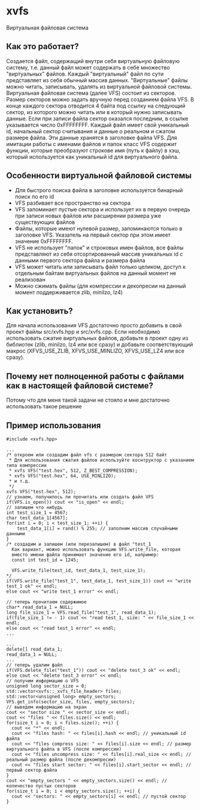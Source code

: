 # xvfs
Виртуальная файловая система

## Как это работает?
Создается файл, содержащий внутри себя виртуальную файловую систему, т.е. данный файл может содержать в себе множество "виртуальных" файлов. Каждый "виртуальный" файл по сути представляет из себя обычный массив данных. "Виртуальные" файлы можно читать, записывать, удалять из виртуальной файловой системы. Виртуальная файловая система (далее VFS) состоит из секторов. Размер секторов можно задать вручную перед созданием файла VFS. В конце каждого сектора отводится 4 байта под ссылку на следующий сектор, из которого можно читать или в который нужно записывать данные. Если при записи файла сектор оказался последним, в ссылке указывается число 0xFFFFFFFF. Каждый файл имеет свой уникальный id, начальный сектор считывания и данные о реальном и сжатом размере файла. Эти данные хранятся в заголовке файла VFS. Для имитации работы с именами файлов и папок класс VFS содержит функции, которые преобразуют строкове имя (путь к файлу) в хэш, который используется как уникальный id для виртуального файла.

## Особенности виртуальной файловой системы
+ Для быстрого поиска файла в заголовке используется бинарный поиск по его id
+ VFS разбивает все пространство на сектора
+ VFS запоминает пустые сектора и использует их в первую очередь при записи новых файлов или расширении размера уже существующих файлов
+ Файлы, которые имеют нулевой размер, запоминаются только в заголовке VFS. Указатель на первый сектор при этом имеет значение 0xFFFFFFFF.
+ VFS не использует "папок" и строковых имен файлов, все файлы представляют из себя отсортированный массив уникальных id с данными первого сектора файла и размера файла
+ VFS может читать или записывать файл только целиком, доступ к отдельным байтам виртуальных файлов на данный момент не реализован
+ Можно сжимать файлы (для компрессии и декопресии на данный момент поддерживается zlib, minilzo, lz4)

## Как установить?
Для начала использования VFS достаточно просто добавить в свой проект файлы src/xvfs.hpp и src/xvfs.cpp. Если необходимо использовать сжатие виртуальных файлов, добавьте в проект одну из библиотек (zlib, minilzo, lz4 или все сразу) и добавьте соответствующий макрос (XFVS_USE_ZLIB, XFVS_USE_MINLIZO, XFVS_USE_LZ4 или все сразу).

## Почему нет полноценной работы с файлами как в настоящей файловой системе?
Потому что для меня такой задачи не стояло и мне достаточно использовать такое решение

## Пример использования
```
#include <xvfs.hpp>

...
/* откроем или создадим файл vfs с размером сектора 512 байт
 * Для использования сжатия файлов используйте коснтруктор с указанием типа компрессии
 * xvfs VFS("test.hex", 512, Z_BEST_COMPRESSION);
 * xvfs VFS("test.hex", 64, USE_MINLIZO);
 * и т.д.
 */
xvfs VFS("test.hex", 512);
// узнаем, получилось ли прочитать или создать файл VFS
if(VFS.is_open()) cout << "is_open" << endl;
// запишем что нибудь
int test_size_1 = 4567;
char test_data_1[4567];
for(int i = 0; i < test_size_1; ++i) {
    test_data_1[i] = rand() % 255; // заполним массив случайными данными
}
/* создадим и запишем (или перезапишем) в файл "test_1
  Как вариант, можно использовать функцию VFS.write_file, которая
  вместо имени файла принимает значение его id, например:
  const int test_id = 1245;
  
  VFS.write_file(test_id, test_data_1, test_size_1);
*/
if(VFS.write_file("test_1", test_data_1, test_size_1)) cout << "write test_1 ok" << endl;
else cout << "write test_1 error" << endl;

// теперь прочитаем содержимое
char* read_data_1 = NULL;
long file_size_1 = VFS.read_file("test_1", read_data_1);
if(file_size_1 != - 1) cout << "read test_1, size: " << file_size_1 << endl;
else cout << "read test_1 error" << endl;
...

...
delete[] read_data_1;
read_data_1 = NULL;
...
// теперь удалим файл
if(VFS.delete_file("test_1")) cout << "delete test_3 ok" << endl;
else cout << "delete test_3 error" << endl;
// получим информацию о VFS
unsigned long sector_size = 0;
std::vector<xvfs::_xvfs_file_header> files;
std::vector<unsigned long> empty_sectors;
VFS.get_info(sector_size, files, empty_sectors);
// выведем информацию на экран
cout << "sector size " << sector_size << endl;
cout << "files " << files.size() << endl;
for(size_t i = 0; i < files.size(); ++i) {
  cout << "*" << endl;
  cout << "files hash: " << files[i].hash << endl; // уникальный id файла
  cout << "files compress size: " << files[i].size << endl; // размер виртуального файла в VFS (после компрессии)
  cout << "files uncompress size: " << files[i].real_size << endl; // реальный размер файла (после декомпресии)
  cout << "files start sector: " << files[i].start_sector << endl; // первый сектор файла
}
cout << "empty_sectors " << empty_sectors.size() << endl; // количество пустых секторов
for(size_t i = 0; i < empty_sectors.size(); ++i) {
  cout << "sectors: " << empty_sectors[i] << endl; // пустой сектор
}
```
